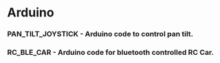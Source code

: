 # Arduino

### PAN_TILT_JOYSTICK	- Arduino code to control pan tilt.
### RC_BLE_CAR - Arduino code for bluetooth controlled RC Car.
